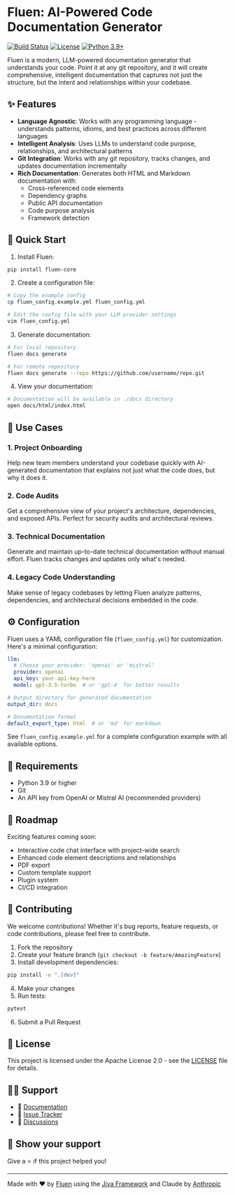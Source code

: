 # Fluen: AI-Powered Code Documentation Generator

[![Build Status](https://github.com/Fluen-io/fluen-core/actions/workflows/build.yml/badge.svg)](https://github.com/Fluen-io/fluen-core/actions)
[![License](https://img.shields.io/badge/License-Apache_2.0-blue.svg)](https://opensource.org/licenses/Apache-2.0)
[![Python 3.9+](https://img.shields.io/badge/python-3.9+-blue.svg)](https://www.python.org/downloads/)

Fluen is a modern, LLM-powered documentation generator that understands your code. Point it at any git repository, and it will create comprehensive, intelligent documentation that captures not just the structure, but the intent and relationships within your codebase.

## ✨ Features

- **Language Agnostic**: Works with any programming language - understands patterns, idioms, and best practices across different languages
- **Intelligent Analysis**: Uses LLMs to understand code purpose, relationships, and architectural patterns
- **Git Integration**: Works with any git repository, tracks changes, and updates documentation incrementally
- **Rich Documentation**: Generates both HTML and Markdown documentation with:
  - Cross-referenced code elements
  - Dependency graphs
  - Public API documentation
  - Code purpose analysis
  - Framework detection

## 🚀 Quick Start

1. Install Fluen:
```bash
pip install fluen-core
```

2. Create a configuration file:
```bash
# Copy the example config
cp fluen_config.example.yml fluen_config.yml

# Edit the config file with your LLM provider settings
vim fluen_config.yml
```

3. Generate documentation:
```bash
# For local repository
fluen docs generate

# For remote repository
fluen docs generate --repo https://github.com/username/repo.git
```

4. View your documentation:
```bash
# Documentation will be available in ./docs directory
open docs/html/index.html
```

## 📖 Use Cases

### 1. Project Onboarding
Help new team members understand your codebase quickly with AI-generated documentation that explains not just what the code does, but why it does it.

### 2. Code Audits
Get a comprehensive view of your project's architecture, dependencies, and exposed APIs. Perfect for security audits and architectural reviews.

### 3. Technical Documentation
Generate and maintain up-to-date technical documentation without manual effort. Fluen tracks changes and updates only what's needed.

### 4. Legacy Code Understanding
Make sense of legacy codebases by letting Fluen analyze patterns, dependencies, and architectural decisions embedded in the code.

## ⚙️ Configuration

Fluen uses a YAML configuration file (`fluen_config.yml`) for customization. Here's a minimal configuration:

```yaml
llm:
  # Choose your provider: 'openai' or 'mistral'
  provider: openai
  api_key: your-api-key-here
  model: gpt-3.5-turbo  # or 'gpt-4' for better results

# Output directory for generated documentation
output_dir: docs

# Documentation format
default_export_type: html  # or 'md' for markdown
```

See `fluen_config.example.yml` for a complete configuration example with all available options.

## 🔧 Requirements

- Python 3.9 or higher
- Git
- An API key from OpenAI or Mistral AI (recommended providers)

## 🚧 Roadmap

Exciting features coming soon:
- Interactive code chat interface with project-wide search
- Enhanced code element descriptions and relationships
- PDF export
- Custom template support
- Plugin system
- CI/CD integration

## 🤝 Contributing

We welcome contributions! Whether it's bug reports, feature requests, or code contributions, please feel free to contribute.

1. Fork the repository
2. Create your feature branch (`git checkout -b feature/AmazingFeature`)
3. Install development dependencies:
```bash
pip install -e ".[dev]"
```
4. Make your changes
5. Run tests:
```bash
pytest
```
6. Submit a Pull Request

## 📄 License

This project is licensed under the Apache License 2.0 - see the [LICENSE](LICENSE) file for details.

## 🙋‍♂️ Support

- 📄 [Documentation](https://github.com/Fluen-io/fluen-core/wiki)
- 🐛 [Issue Tracker](https://github.com/Fluen-io/fluen-core/issues)
- 💬 [Discussions](https://github.com/Fluen-io/fluen-core/discussions)

## 🌟 Show your support

Give a ⭐️ if this project helped you!

---
Made with ❤️ by [Fluen](https://github.com/Fluen-io) using the [Jiva Framework](https://github.com/KarmaloopAI/Jiva) and Claude by [Anthropic](https://www.anthropic.com/)